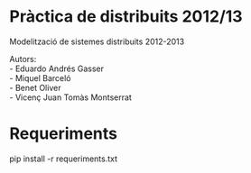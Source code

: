 Pràctica de distribuits 2012/13
==============================

Modelització de sistemes distribuits 2012-2013  

Autors:  
	- Eduardo Andrés Gasser  
	- Miquel Barceló   
	- Benet Oliver  
	- Vicenç Juan Tomàs Montserrat  
  
Requeriments
==============================
pip install -r requeriments.txt
